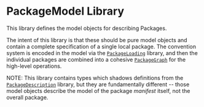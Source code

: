 # PackageModel Library

This library defines the model objects for describing Packages.

The intent of this library is that these should be pure model objects and
contain a complete specification of a single local package. The convention
system is encoded in the model via the
[`PackageLoading`](../PackageLoading/README.md) library, and then the individual
packages are combined into a cohesive
[`PackageGraph`](../PackageGraph/README.md) for the high-level operations.

NOTE: This library contains types which shadows definitions from the
[`PackageDescription`](../PackageDescription/README.md) library, but they are
fundamentally different -- those model objects describe the model of the package
*manifest* itself, not the overall package.
